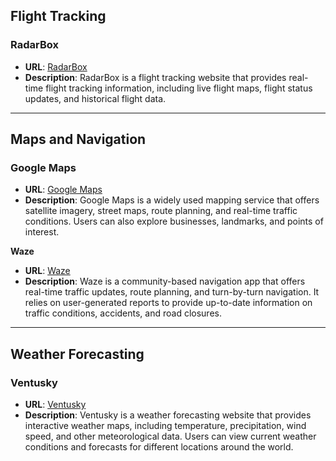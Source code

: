 ## Flight Tracking

### **RadarBox**
  - **URL**: [RadarBox](https://www.radarbox.com/)
  - **Description**: RadarBox is a flight tracking website that provides real-time flight tracking information, including live flight maps, flight status updates, and historical flight data.

---

## Maps and Navigation

### **Google Maps**
  - **URL**: [Google Maps](https://www.google.com/maps/)
  - **Description**: Google Maps is a widely used mapping service that offers satellite imagery, street maps, route planning, and real-time traffic conditions. Users can also explore businesses, landmarks, and points of interest.

**Waze**
  - **URL**: [Waze](https://www.waze.com/live-map/)
  - **Description**: Waze is a community-based navigation app that offers real-time traffic updates, route planning, and turn-by-turn navigation. It relies on user-generated reports to provide up-to-date information on traffic conditions, accidents, and road closures.

---

## Weather Forecasting

### **Ventusky**
  - **URL**: [Ventusky](https://www.ventusky.com/)
  - **Description**: Ventusky is a weather forecasting website that provides interactive weather maps, including temperature, precipitation, wind speed, and other meteorological data. Users can view current weather conditions and forecasts for different locations around the world.
